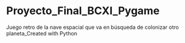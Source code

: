# Proyecto_Final_BCXI_Pygame
Juego retro de la nave espacial que va en búsqueda de colonizar otro planeta_Created with Python
